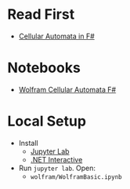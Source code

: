 # Read First

- [Cellular Automata in F#](https://isthisit.nz/posts/2020/cellular-automata-in-fsharp/)

# Notebooks

- [Wolfram Cellular Automata F#](wolfram/WolframBasic.ipynb)

# Local Setup

- Install 
  - [Jupyter Lab](https://jupyter.org/install)
  - [.NET Interactive](https://github.com/dotnet/interactive/blob/main/docs/NotebooksLocalExperience.md)
- Run `jupyter lab`. Open:
  - `wolfram/WolframBasic.ipynb`
